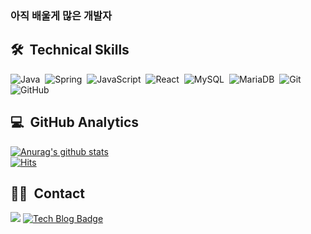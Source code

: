 <h3>아직 배울게 많은 개발자</h3>



## 🛠 &nbsp;Technical Skills
![Java](https://img.shields.io/badge/Java-007396?style=flat&logo=java&logoColor=white)&nbsp;
![Spring](https://img.shields.io/badge/Spring-6DB33F?style=flat&logo=Spring&logoColor=white)&nbsp;
![JavaScript](https://img.shields.io/badge/JavaScript-F7DF1E?style=flat&logo=JavaScript&logoColor=black)&nbsp;
![React](https://img.shields.io/badge/React-34d2eb?style=flat&logo=react&logoColor=white)&nbsp;
![MySQL](https://img.shields.io/badge/MySQL-4479A1?style=flat&logo=MySQL&logoColor=white)&nbsp;
![MariaDB](https://img.shields.io/badge/MariaDB-003545?style=flat&logo=MariaDB&logoColor=white)&nbsp;
![Git](https://img.shields.io/badge/Git-f05032?style=flat&logo=Git&logoColor=white)&nbsp;
![GitHub](https://img.shields.io/badge/-GitHub-05122A?style=flat&logo=github)&nbsp;
<br/>


## 💻 &nbsp;GitHub Analytics
[![Anurag's github stats](https://github-readme-stats.vercel.app/api?username=haehun6884&hide=stars&show_icons=true&theme=vue)](https://github.com/anuraghazra/github-readme-stats)
<br/>
[![Hits](https://hits.seeyoufarm.com/api/count/incr/badge.svg?url=https%3A%2F%2Fgithub.com%2Fsowon-dev%2Fhit-counter)](https://hits.seeyoufarm.com)


## 🤝🏻 &nbsp;Contact
<a href="mailto:sowonkim177@gmail.com"><img src="https://img.shields.io/badge/Gmail-D14836?style=flat&logo=Gmail&logoColor=white"/></a>
[![Tech Blog Badge](http://img.shields.io/badge/-Tech%20blog-black?style=flat-square&logo=github&link=https://sowon-dev.github.io/)](https://sowon-dev.github.io/)
